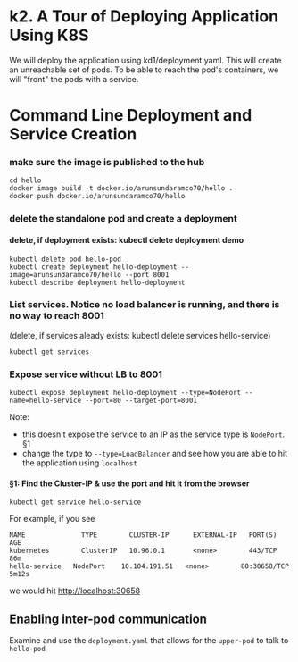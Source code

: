 # k2. A Tour of Deploying Application Using K8S

We will deploy the application using kd1/deployment.yaml.
This will create an unreachable set of pods.
To be able to reach the pod's containers, we will "front" the pods with a service.


# Command Line Deployment and Service Creation
### make sure the image is published to the hub
```
cd hello
docker image build -t docker.io/arunsundaramco70/hello .
docker push docker.io/arunsundaramco70/hello
```

### delete the standalone pod and create a deployment
#### delete, if deployment exists:  kubectl delete deployment demo 
```
kubectl delete pod hello-pod
kubectl create deployment hello-deployment --image=arunsundaramco70/hello --port 8001
kubectl describe deployment hello-deployment
```

### List services. Notice no load balancer is running, and there is no way to reach 8001
(delete, if services aleady exists: kubectl delete services hello-service)
```
kubectl get services
```


### Expose service without LB to 8001
```
kubectl expose deployment hello-deployment --type=NodePort --name=hello-service --port=80 --target-port=8001
```
Note:
- this doesn't expose the service to an IP as the service type is `NodePort`. §1
- change the type to `--type=LoadBalancer` and see how you are able to hit the application using `localhost`


#### §1: Find the Cluster-IP & use the port and hit it from the browser 
```
kubectl get service hello-service
```

For example, if you see
```
NAME              TYPE        CLUSTER-IP      EXTERNAL-IP   PORT(S)        AGE
kubernetes        ClusterIP   10.96.0.1       <none>        443/TCP        86m
hello-service   NodePort    10.104.191.51   <none>        80:30658/TCP   5m12s
```

we would hit <http://localhost:30658>

## Enabling inter-pod communication
Examine and use the `deployment.yaml` that allows for the `upper-pod` to talk to `hello-pod`
